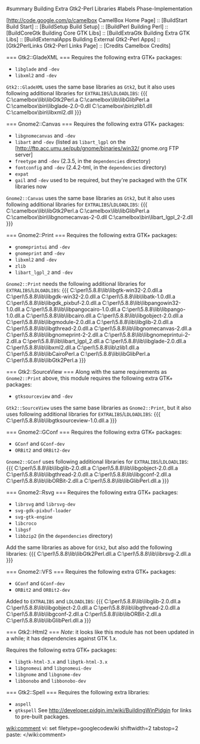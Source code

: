 ﻿#summary Building Extra Gtk2-Perl Libraries
#labels Phase-Implementation

[http://code.google.com/p/camelbox CamelBox Home Page] ::
[BuildStart Build Start] ::
[BuildSetup Build Setup] ::
[BuildPerl Building Perl] ::
[BuildCoreGtk Building Core GTK Libs] ::
[BuildExtraGtk Building Extra GTK Libs] ::
[BuildExternalApps Building External Gtk2-Perl Apps] ::
[Gtk2PerlLinks Gtk2-Perl Links Page] ::
[Credits Camelbox Credits]

=== Gtk2::GladeXML ===
Requires the following extra GTK+ packages:
 * `libglade` and `-dev`
 * `libxml2` and `-dev` 

`Gtk2::GladeXML` uses the same base libraries as `Gtk2`, but it also uses following additional libraries for `EXTRALIBS`/`LDLOADLIBS`:
{{{
C:\camelbox\lib\libGtk2Perl.a
C:\camelbox\lib\libGlibPerl.a
C:\camelbox\bin\libglade-2.0-0.dll
C:\camelbox\bin\zlib1.dll
C:\camelbox\bin\libxml2.dll
}}}

=== Gnome2::Canvas ===
Requires the following extra GTK+ packages:
 * `libgnomecanvas` and `-dev`
 * `libart` and `-dev` (listed as `libart_lgpl` on the  [http://ftp.acc.umu.se/pub/gnome/binaries/win32/ gnome.org FTP server]
 * `freetype` and `-dev` (2.3.5, in the `dependencies` directory)
 * `fontconfig` and `-dev` (2.4.2-tml, in the `dependencies` directory)
 * `expat`
 * `gail` and `-dev` used to be required, but they're packaged with the GTK libraries now

`Gnome2::Canvas` uses the same base libraries as `Gtk2`, but it also uses following additional libraries for `EXTRALIBS`/`LDLOADLIBS`:
{{{
C:\camelbox\lib\libGtk2Perl.a 
C:\camelbox\lib\libGlibPerl.a 
C:\camelbox\bin\libgnomecanvas-2-0.dll
C:\camelbox\bin\libart_lgpl_2-2.dll
}}}

=== Gnome2::Print ===
Requires the following extra GTK+ packages:
 * `gnomeprintui` and `-dev`
 * `gnomeprint` and `-dev`
 * `libxml2` and `-dev`
 * `zlib`
 * `libart_lgpl_2` and `-dev`

`Gnome2::Print` needs the following additional libraries for `EXTRALIBS`/`LDLOADLIBS`:
{{{
C:\perl\5.8.8\lib\libgtk-win32-2.0.dll.a
C:\perl\5.8.8\lib\libgdk-win32-2.0.dll.a
C:\perl\5.8.8\lib\libatk-1.0.dll.a
C:\perl\5.8.8\lib\libgdk_pixbuf-2.0.dll.a
C:\perl\5.8.8\lib\libpangowin32-1.0.dll.a
C:\perl\5.8.8\lib\libpangocairo-1.0.dll.a
C:\perl\5.8.8\lib\libpango-1.0.dll.a
C:\perl\5.8.8\lib\libcairo.dll.a
C:\perl\5.8.8\lib\libgobject-2.0.dll.a
C:\perl\5.8.8\lib\libgmodule-2.0.dll.a
C:\perl\5.8.8\lib\libglib-2.0.dll.a
C:\perl\5.8.8\lib\libgthread-2.0.dll.a
C:\perl\5.8.8\lib\libgnomecanvas-2.dll.a
C:\perl\5.8.8\lib\libgnomeprint-2-2.dll.a
C:\perl\5.8.8\lib\libgnomeprintui-2-2.dll.a
C:\perl\5.8.8\lib\libart_lgpl_2.dll.a
C:\perl\5.8.8\lib\libglade-2.0.dll.a
C:\perl\5.8.8\lib\libxml2.dll.a
C:\perl\5.8.8\lib\zlib1.dll.a
C:\perl\5.8.8\lib\libCairoPerl.a
C:\perl\5.8.8\lib\libGlibPerl.a
C:\perl\5.8.8\lib\libGtk2Perl.a 
}}}

=== Gtk2::SourceView ===
Along with the same requirements as `Gnome2::Print` above, this module requires the following extra GTK+ packages:
 * `gtksourceview` and `-dev`

`Gtk2::SourceView` uses the same base libraries as `Gnome2::Print`, but it also uses following additional libraries for `EXTRALIBS`/`LDLOADLIBS`:
{{{
 C:\perl\5.8.8\lib\libgtksourceview-1.0.dll.a
}}}

=== Gnome2::GConf ===
Requires the following extra GTK+ packages:
 * `GConf` and `GConf-dev`
 * `ORBit2` and `ORBit2-dev`

`Gnome2::GConf` uses following additional libraries for `EXTRALIBS`/`LDLOADLIBS`:
{{{
C:\perl\5.8.8\lib\libglib-2.0.dll.a
C:\perl\5.8.8\lib\libgobject-2.0.dll.a
C:\perl\5.8.8\lib\libgthread-2.0.dll.a
C:\perl\5.8.8\lib\libgconf-2.dll.a
C:\perl\5.8.8\lib\libORBit-2.dll.a
C:\perl\5.8.8\lib\libGlibPerl.dll.a
}}}

=== Gnome2::Rsvg ===
Requires the following extra GTK+ packages:
 * `librsvg` and `librsvg-dev`
 * `svg-gdk-pixbuf-loader`
 * `svg-gtk-engine`
 * `libcroco`
 * `libgsf`
 * `libbzip2` (in the `dependencies` directory)

Add the same libraries as above for `Gtk2`, but also add the following libraries:
{{{
C:\perl\5.8.8\lib\libGtk2Perl.dll.a
C:\perl\5.8.8\lib\librsvg-2.dll.a
}}}

=== Gnome2::VFS ===
Requires the following extra GTK+ packages:
 * `GConf` and `GConf-dev`
 * `ORBit2` and `ORBit2-dev`

Added to `EXTRALIBS` and `LDLOADLIBS`:
{{{
C:\perl\5.8.8\lib\libglib-2.0.dll.a
C:\perl\5.8.8\lib\libgobject-2.0.dll.a
C:\perl\5.8.8\lib\libgthread-2.0.dll.a
C:\perl\5.8.8\lib\libgconf-2.dll.a
C:\perl\5.8.8\lib\libORBit-2.dll.a
C:\perl\5.8.8\lib\libGlibPerl.dll.a
}}}

=== Gtk2::Html2 ===
*Note*: it looks like this module has not been updated in a while; it has dependencies against GTK 1.x.

Requires the following extra GTK+ packages:
 * `libgtk-html-3.x` and `libgtk-html-3.x`
 * `libgnomeui` and `libgnomeui-dev`
 * `libgnome` and `libgnome-dev`
 * `libbonobo` and `libbonobo-dev`

=== Gtk2::Spell ===
Requires the following extra libraries:
 * `aspell`
 * `gtkspell`
See http://developer.pidgin.im/wiki/BuildingWinPidgin for links to pre-built packages.

<wiki:comment>
vi: set filetype=googlecodewiki shiftwidth=2 tabstop=2 paste:
</wiki:comment>
